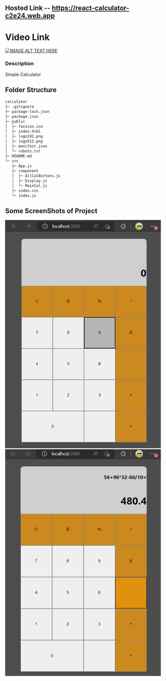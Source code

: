 ## Hosted Link -- https://react-calculator-c2e24.web.app

# Video Link

[![IMAGE ALT TEXT HERE](https://img.youtube.com/vi/MNG0lUzpMV8/0.jpg)](https://www.youtube.com/watch?v=MNG0lUzpMV8)

### Description

Simple Calculator

## Folder Structure

```
calculator
├─ .gitignore
├─ package-lock.json
├─ package.json
├─ public
│  ├─ favicon.ico
│  ├─ index.html
│  ├─ logo192.png
│  ├─ logo512.png
│  ├─ manifest.json
│  └─ robots.txt
├─ README.md
└─ src
   ├─ App.js
   ├─ component
   │  ├─ AllCalButtons.js
   │  ├─ Display.js
   │  └─ MainCal.js
   ├─ index.css
   └─ index.js

```

## Some ScreenShots of Project

![Alt text](githubreadme/1.png)
![Alt text](githubreadme/2.png)
